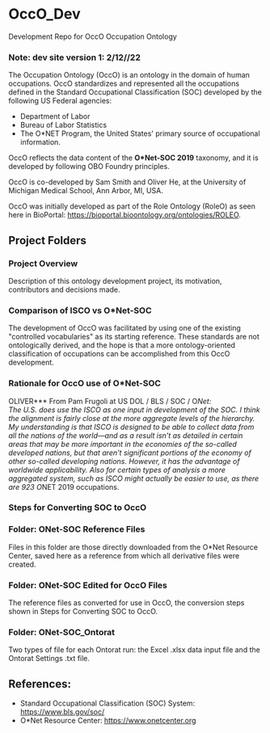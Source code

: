 # OccO_Dev
Development Repo for OccO Occupation Ontology

### Note: dev site version 1: 2/12//22  
The Occupation Ontology (OccO) is an ontology in the domain of human occupations. OccO standardizes and represented all the occupations defined in the Standard Occupational Classification (SOC) developed by the following US Federal agencies:
- Department of Labor 
- Bureau of Labor Statistics
- The O\*NET Program, the United States' primary source of occupational information. 

OccO reflects the data content of the **O\*Net-SOC 2019** taxonomy, and it is developed by following OBO Foundry principles. 

OccO is co-developed by Sam Smith and Oliver He, at the University of Michigan Medical School, Ann Arbor, MI, USA. 

OccO was initially developed as part of the Role Ontology (RoleO) as seen here in BioPortal: https://bioportal.bioontology.org/ontologies/ROLEO. 

## Project Folders

### Project Overview
Description of this ontology development project, its motivation, contributors and 
decisions made.
### Comparison of ISCO vs O*Net-SOC
The development of OccO was facilitated by using one of the existing "controlled vocabularies" as its starting reference.  These standards are not ontologically derived, and the hope is that a more ontology-oriented classification of occupations can be accomplished from this OccO development.
### Rationale for OccO use of O*Net-SOC
   OLIVER***  From Pam Frugoli at US DOL / BLS / SOC / O*Net:   
   The U.S. does use the ISCO as one input in development of the SOC.  I think the alignment is fairly close at the more aggregate levels of the hierarchy.  My understanding is that ISCO is designed to be able to collect data from all the nations of the world—and as a result isn’t as detailed in certain areas that may be more important in the economies of the so-called developed nations, but that aren’t significant portions of the economy of other so-called developing nations.  However, it has the advantage of worldwide applicability.  Also for certain types of analysis a more aggregated system, such as ISCO might actually be easier to use, as there are 923 O*NET 2019 occupations.  
### Steps for Converting SOC to OccO

### Folder: ONet-SOC Reference Files
Files in this folder are those directly downloaded from the O*Net Resource Center, saved here as a reference from which all derivative files were created.
### Folder: ONet-SOC Edited for OccO Files
The reference files as converted for use in OccO, the conversion steps shown in Steps for Converting SOC to OccO.
### Folder: ONet-SOC_Ontorat
Two types of file for each Ontorat run: the Excel .xlsx data input file and the Ontorat Settings .txt file.

## References:

- Standard Occupational Classification (SOC) System: https://www.bls.gov/soc/ 
- O\*Net Resource Center:  https://www.onetcenter.org 


